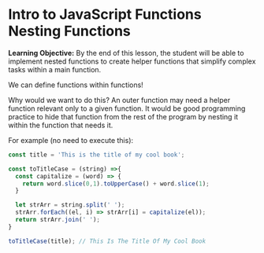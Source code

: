 <h1>
  <span class="headline">Intro to JavaScript Functions</span>
  <span class="subhead">Nesting Functions</span>
</h1>

**Learning Objective:** By the end of this lesson, the student will be able to implement nested functions to create helper functions that simplify complex tasks within a main function.

We can define functions within functions!

Why would we want to do this? An outer function may need a helper function relevant only to a given function. It would be good programming practice to hide that function from the rest of the program by nesting it within the function that needs it.

For example (no need to execute this):

```javascript
const title = 'This is the title of my cool book';

const toTitleCase = (string) =>{
  const capitalize = (word) => {
    return word.slice(0,1).toUpperCase() + word.slice(1);
  }

  let strArr = string.split(' ');
  strArr.forEach((el, i) => strArr[i] = capitalize(el));
  return strArr.join(' ');
}

toTitleCase(title); // This Is The Title Of My Cool Book
```
